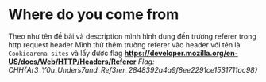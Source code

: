 # Where do you come from

Theo như tên đề bài và description mình hình dung đến trường referer trong http request header
Mình thử thêm trường referer vào header với tên là ```Cookiearena sites``` và lấy được flag
**https://developer.mozilla.org/en-US/docs/Web/HTTP/Headers/Referer**
*Flag: CHH{Ar3_Y0u_Unders7and_Ref3rer_2848392a4a9f8ee2291ce1531711ac98}*